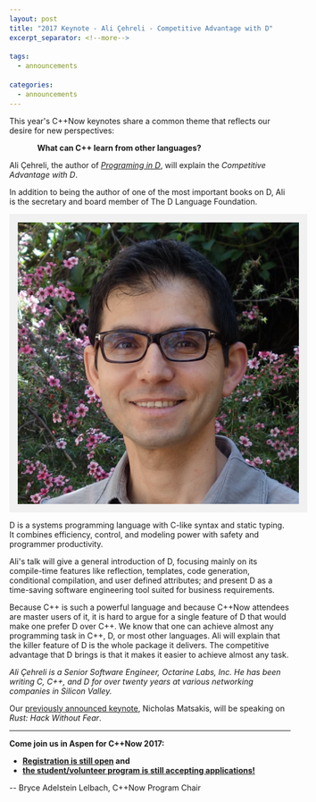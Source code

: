 ```yaml
---
layout: post
title: "2017 Keynote - Ali Çehreli - Competitive Advantage with D"
excerpt_separator: <!--more-->

tags:
  - announcements
  
categories:
  - announcements
---
```

<style>
    img[alt=Photo] { 
        display: block;
        margin: auto;
        padding:10px;
        background: #f1f1f1;
        border:5px #f1f1f1 solid;
    }
</style>

This year's C++Now keynotes share a common theme that reflects our desire for new perspectives:

<p style="text-indent: 50px;"><b>What can C++ learn from other languages?</b></p>

Ali Çehreli, the author of <i><a href="https://www.amazon.com/dp/B019AQNQ96/">Programing in D</a></i>, will explain the <i>Competitive Advantage with D</i>.

In addition to being the author of one of the most important books on D, Ali is the secretary and board member of The D Language Foundation.

![Photo](/images/speakers/AliCehreli.jpeg "Ali Cehreli, Author, <i>Programing in D</i>")

<!--more-->

D is a systems programming language with C-like syntax and static typing. It combines efficiency, control, and modeling power with safety and programmer productivity.

Ali's talk will give a general introduction of D, focusing mainly on its compile-time features like reflection, templates, code generation, conditional compilation, and user defined attributes; and present D as a time-saving software engineering tool suited for business requirements.

Because C++ is such a powerful language and because C++Now attendees are master users of it, it is hard to argue for a single feature of D that would make one prefer D over C++. We know that one can achieve almost any programming task in C++, D, or most other languages. Ali will explain that the killer feature of D is the whole package it delivers. The competitive advantage that D brings is that it makes it easier to achieve almost any task.

*Ali Çehreli is a Senior Software Engineer, Octarine Labs, Inc. He has been writing C, C++, and D for over twenty years at various networking companies in Silicon Valley.*

Our <a href="/2017-conference/announcements/2017/03/15/rust-keynote.html">previously announced keynote</a>, Nicholas Matsakis, will be speaking on <i>Rust: Hack Without Fear</i>.

<hr />

<b>Come join us in Aspen for C++Now 2017:</b>

- <b>[Registration is still open](https://cppnow2017.eventbrite.com) and</b>
- <b>[the student/volunteer program is still accepting applications!](/student_volunteer_application/)</b>

-- Bryce Adelstein Lelbach, C++Now Program Chair

